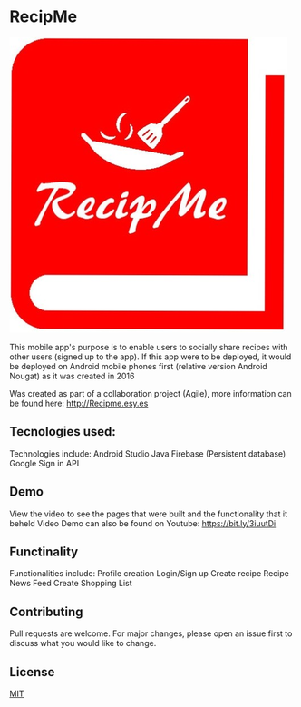 # RecipMe
![logo](RecipMeFiles/logo.jpg)

This mobile app's purpose is to enable users to socially share recipes with other users (signed up to the app). 
If this app were to be deployed, it would be deployed on Android mobile phones first (relative version Android Nougat) as it was created in 2016

Was created as part of a collaboration project (Agile), more information can be found here: 
http://Recipme.esy.es

## Tecnologies used:
Technologies include:
Android Studio
Java
Firebase (Persistent database)
Google Sign in API

## Demo 
View the video to see the pages that were built and the functionality that it beheld
Video Demo can also be found on Youtube: https://bit.ly/3iuutDi

## Functinality 
Functionalities include:
Profile creation
Login/Sign up
Create recipe
Recipe News Feed
Create Shopping List

## Contributing
Pull requests are welcome. For major changes, please open an issue first to discuss what you would like to change.

## License
[MIT](https://choosealicense.com/licenses/mit/)

